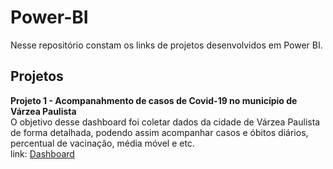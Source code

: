 # Power-BI

Nesse repositório constam os links de projetos desenvolvidos em Power BI.

## Projetos

**Projeto 1 - Acompanahmento de casos de Covid-19 no município de Várzea Paulista**<br>
O objetivo desse dashboard foi coletar dados da cidade de Várzea Paulista de forma detalhada, podendo assim acompanhar casos e óbitos diários, percentual de vacinação, média móvel e etc.
<br>link: <a href="https://lnkd.in/dpGqKrzs">Dashboard</a>
